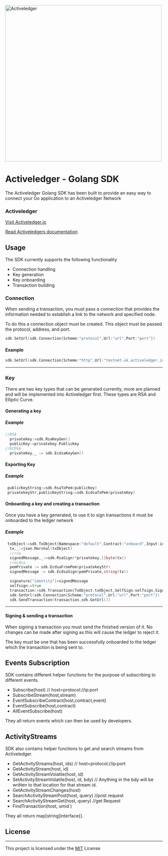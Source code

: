 <img src="https://www.activeledger.io/wp-content/uploads/2018/09/Asset-23.png" alt="Activeledger" width="500"/>

# Activeledger - Golang SDK

The Activeledger Golang SDK has been built to provide an easy way to connect your Go application to an Activeledger Network

### Activeledger

[Visit Activeledger.io](https://activeledger.io/)

[Read Activeledgers documentation](https://github.com/activeledger/activeledger)


## Usage

The SDK currently supports the following functionality

- Connection handling
- Key generation
- Key onboarding
- Transaction building

### Connection

When sending a transaction, you must pass a connection that provides the information needed to establish a link to the network and specified node.

To do this a connection object must be created. This object must be passed the protocol, address, and port.

```go
sdk.SetUrl(sdk.Connection{Scheme:"protocol",Url:"url",Port:"port"})
```
#### Example
```go
sdk.SetUrl(sdk.Connection{Scheme:"http",Url:"testnet-uk.activeledger.io",Port:"5260"})
```

---

### Key

There are two key types that can be generated currently, more are planned and will be implemented into Activeledger first. These types are RSA and Elliptic Curve.

#### Generating a key


##### Example

```go
//RSA
  privatekey:=sdk.RsaKeyGen()
  publicKey:=privatekey.PublicKey
//ECDSA  
  privateKey,_ := sdk.EcdsaKeyGen()


```

#### Exporting Key


##### Example

```go
 publicKeyString:=sdk.RsaToPem(publicKey)
 privatekeyStr,publicKeyString:=sdk.EcdsaToPem(privateKey)
```


#### Onboarding a key and creating a transaction

Once you have a key generated, to use it to sign transactions it must be onboarded to the ledger network

##### Example

```go
 txObject:=sdk.TxObject{Namespace:"default",Contract:"onboard",Input:input,Output:output,ReadOnly:readOnly}
  tx,_:=json.Marshal(txObject)
  //rsa
  signedMessage,_:=sdk.RsaSign(*privatekey,[]byte(tx))
  //ecdsa
  pemPrivate := sdk.EcdsaFromPem(privatekeyStr)
  signedMessage := sdk.EcdsaSign(pemPrivate,string(tx))
  
  signature["identity"]=signedMessage
  selfsign:=true
  transaction:=sdk.Transaction{TxObject:txObject,SelfSign:selfsign,Signature:signature}
  sdk.SetUrl(sdk.Connection{Scheme:"protocol",Url:"url",Port:"port"})
  sdk.SendTransaction(transaction,sdk.GetUrl())
```

---

#### Signing & sending a transaction

When signing a transaction you must send the finished version of it. No changes can be made after signing as this will cause the ledger to reject it.

The key must be one that has been successfully onboarded to the ledger which the transaction is being sent to.


## Events Subscription

SDK contains different helper functions for the purpose of subscribing to different events.

- Subscribe(host) // host=protocol://ip:port
- SubscribeStream(host,stream)
- EventSubscribeContract(host,contract,event)
- EventSubscribe(host,contract)
- AllEventSubscribe(host)

They all return events which can then be used by developers.

## ActivityStreams

SDK also contains helper functions to get and search streams from Activeledger.
- GetActivityStreams(host, ids) // host=protocol://ip:port
- GetActivityStream(host, id)
- GetActivityStreamVolatile(host, id)
- SetActivityStreamVolatile(host, id, bdy) // Anything in the bdy will be written to that location for that stream id.
- GetActivityStreamChanges(host)
- SearchActivityStreamPost(host, query) //post request
- SearchActivityStreamGet(host, query) //get Request
- FindTransaction(host, umid )

They all return map[string]interface{}.


## License

---

This project is licensed under the [MIT](https://github.com/activeledger/SDK-Golang/blob/master/LICENSE) License


